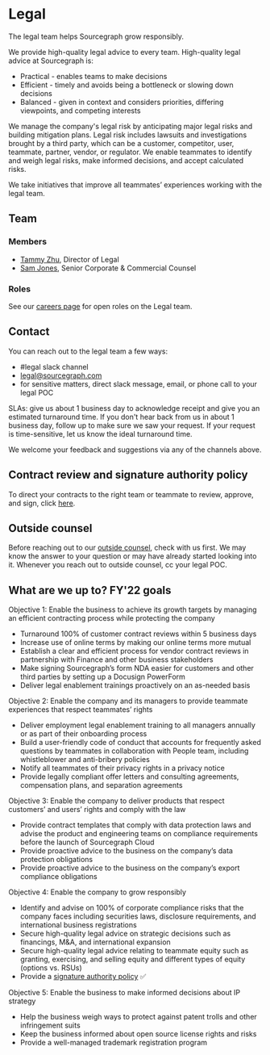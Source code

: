 # Legal

The legal team helps Sourcegraph grow responsibly.

We provide high-quality legal advice to every team. High-quality legal advice at Sourcegraph is:

- Practical - enables teams to make decisions
- Efficient - timely and avoids being a bottleneck or slowing down decisions
- Balanced - given in context and considers priorities, differing viewpoints, and competing interests

We manage the company's legal risk by anticipating major legal risks and building mitigation plans. Legal risk includes lawsuits and investigations brought by a third party, which can be a customer, competitor, user, teammate, partner, vendor, or regulator. We enable teammates to identify and weigh legal risks, make informed decisions, and accept calculated risks.

We take initiatives that improve all teammates’ experiences working with the legal team.

## Team

### Members

- [Tammy Zhu](../company/team/index.md#tammy-zhu-she-her), Director of Legal
- [Sam Jones](../company/team/index.md#sam-jones), Senior Corporate & Commercial Counsel

### Roles

See our [careers page](https://boards.greenhouse.io/sourcegraph91) for open roles on the Legal team.

## Contact

You can reach out to the legal team a few ways:

- #legal slack channel
- [legal@sourcegraph.com](mailto:legal@sourcegraph.com)
- for sensitive matters, direct slack message, email, or phone call to your legal POC

SLAs: give us about 1 business day to acknowledge receipt and give you an estimated turnaround time. If you don't hear back from us in about 1 business day, follow up to make sure we saw your request. If your request is time-sensitive, let us know the ideal turnaround time.

We welcome your feedback and suggestions via any of the channels above.

## Contract review and signature authority policy

To direct your contracts to the right team or teammate to review, approve, and sign, click [here](Contract%20Review%20and%20Signature%20Authority%20Policy.md).

## Outside counsel

Before reaching out to our [outside counsel](https://docs.google.com/document/d/1TX1BwRO0GtZLjnhLGoQTdvKrPlHfj5O5S8Xnw418sqo/edit?usp=sharing), check with us first. We may know the answer to your question or may have already started looking into it. Whenever you reach out to outside counsel, cc your legal POC.

## What are we up to? FY'22 goals

Objective 1: Enable the business to achieve its growth targets by managing an efficient contracting process while protecting the company

- Turnaround 100% of customer contract reviews within 5 business days
- Increase use of online terms by making our online terms more mutual
- Establish a clear and efficient process for vendor contract reviews in partnership with Finance and other business stakeholders
- Make signing Sourcegraph’s form NDA easier for customers and other third parties by setting up a Docusign PowerForm
- Deliver legal enablement trainings proactively on an as-needed basis

Objective 2: Enable the company and its managers to provide teammate experiences that respect teammates’ rights

- Deliver employment legal enablement training to all managers annually or as part of their onboarding process
- Build a user-friendly code of conduct that accounts for frequently asked questions by teammates in collaboration with People team, including whistleblower and anti-bribery policies
- Notify all teammates of their privacy rights in a privacy notice
- Provide legally compliant offer letters and consulting agreements, compensation plans, and separation agreements

Objective 3: Enable the company to deliver products that respect customers’ and users’ rights and comply with the law

- Provide contract templates that comply with data protection laws and advise the product and engineering teams on compliance requirements before the launch of Sourcegraph Cloud
- Provide proactive advice to the business on the company’s data protection obligations
- Provide proactive advice to the business on the company’s export compliance obligations

Objective 4: Enable the company to grow responsibly

- Identify and advise on 100% of corporate compliance risks that the company faces including securities laws, disclosure requirements, and international business registrations
- Secure high-quality legal advice on strategic decisions such as financings, M&A, and international expansion
- Secure high-quality legal advice relating to teammate equity such as granting, exercising, and selling equity and different types of equity (options vs. RSUs)
- Provide a [signature authority policy](Contract%20Review%20and%20Signature%20Authority%20Policy.md) ✅

Objective 5: Enable the business to make informed decisions about IP strategy

- Help the business weigh ways to protect against patent trolls and other infringement suits
- Keep the business informed about open source license rights and risks
- Provide a well-managed trademark registration program

